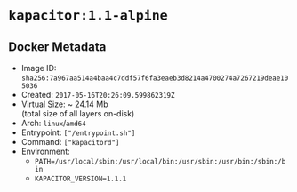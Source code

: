 # `kapacitor:1.1-alpine`

## Docker Metadata

- Image ID: `sha256:7a967aa514a4baa4c7ddf57f6fa3eaeb3d8214a4700274a7267219deae105036`
- Created: `2017-05-16T20:26:09.599862319Z`
- Virtual Size: ~ 24.14 Mb  
  (total size of all layers on-disk)
- Arch: `linux`/`amd64`
- Entrypoint: `["/entrypoint.sh"]`
- Command: `["kapacitord"]`
- Environment:
  - `PATH=/usr/local/sbin:/usr/local/bin:/usr/sbin:/usr/bin:/sbin:/bin`
  - `KAPACITOR_VERSION=1.1.1`
